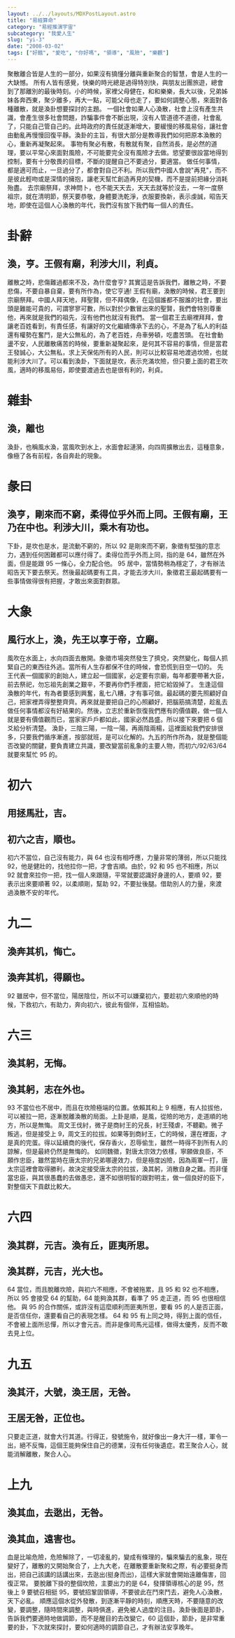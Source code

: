 ```yaml
---
layout: ../../layouts/MDXPostLayout.astro
title: "易經算命"
category: "易經推演宇宙"
subcategory: "我愛人生"
slug: "yi-3"
date: "2008-03-02"
tags: ["好餓", "愛吃", "你好嗎", "領導", "風險", "樂觀"]
---
```


聚散離合皆是人生的一部分，如果沒有搞懂分離與重新聚合的智慧，會是人生的一大缺憾。
所有人皆有感覺，快樂的時光總是過得特別快，與朋友出團旅遊，總會到了那離別的最後時刻。小的時候，家裡父母健在，和和樂樂，長大以後，兄弟姊妹各奔西東，聚少離多，再大一點，可能父母也走了，要如何調整心態，來面對各種離散，就是渙卦想要探討的主題。
一個社會如果人心渙散，社會上沒有產生共識，會產生很多社會問題，詐騙事件會不斷出現，沒有人管道德不道德，社會亂了，只能自己管自己的。此時政府的責任就逐漸增大，要緩慢的移風易俗，讓社會由動亂再慢慢回復平靜。渙卦的主旨，有很大部分是教導我們如何把原本渙散的心，重新再凝聚起來。
事物有聚必有散，有散就有聚，自然消長，是必然的道理，要以平常心來面對風險，不可能要完全沒有風險才去做。慾望要很設當地得到控制，要有十分敬畏的目標，不斷的提醒自己不要過分，要適當。
做任何事情，都是適可而止，一旦過分了，都會對自己不利。所以我們中國人會說"再見"，而不是彼此輕吻或是深情的擁抱，讓老天幫忙創造再見的契機，而不是提前把緣分消耗殆盡。
去宗廟祭拜，求神問卜，也不能天天去，天天去就等於沒去，一年一度祭祖宗，就在清明節，祭天要恭敬，身體要洗乾淨，衣服要換新，表示虔誠，昭告天地，即使在這個人心渙散的年代，我們沒有放下我們每一個人的責任。

# 卦辭

## 渙，亨。王假有廟，利涉大川，利貞。

離散之時，悲傷難過都來不及，為什麼會亨? 其實這是告訴我們，離散之時，不要悲傷，不要自暴自棄，要有所作為，使它亨通!
王假有廟，渙散的時候，君王要到宗廟祭拜。中國人拜天地，拜聖賢，但不拜偶像，在這個誰都不服誰的社會，要出頭是難能可貴的，可謂寥寥可數，所以對於少數冒出來的聖賢，我們會特別尊重他，再來就是我們的祖先，沒有他們也就沒有我們。
當一個君王去廟裡拜拜，會讓老百姓看到，有責任感，有讓好的文化繼續傳承下去的心，不是為了私人的利益還有權勢在奮鬥，是大公無私的，為了老百姓，舟車勞頓，吃盡苦頭。
在社會動盪不安，人民離散痛苦的時候，要重新凝聚起來，是何其不容易的事情，但是當君王發誠心，大公無私，求上天保佑所有的人民，則可以比較容易地渡過坎險，也就能利涉大川了。可以看到渙卦，下面就是坎，表示充滿坎險，但只要上面的君王吹風，適時的移風易俗，即使要渡過去也是很有利的，利貞。

# 雜卦

## 渙，離也

渙卦，也稱風水渙，當風吹到水上，水面會起漣漪，向四周擴散出去，這種意象，像極了各有前程，各自奔赴的現象。

# 彖曰

## 渙亨，剛來而不窮，柔得位乎外而上同。王假有廟，王乃在中也。利涉大川，乘木有功也。

下卦，是坎也是水，是流動不窮的，所以 92 是剛來而不窮，象徵有堅強的意志力，遇到任何困難都可以應付得了。柔得位而乎外而上同，指的是 64，雖然在外面，但是能跟 95 一條心，全力配合他。
95 居中，當情勢稍為穩定了，才有辦法昭告天下要去祭天。然後最起碼要有工具，才能去涉大川，象徵君王最起碼要有一些事情做得很有把握，才敢出來面對群眾。

# 大象

## 風行水上，渙，先王以享于帝，立廟。

風吹在水面上，水向四面去散開。象徵市場突然發生了擠兌，突然變化，每個人抓緊自己的東西往外逃。當所有人生存都保不住的時候，會恐慌到目空一切的。
先王代表一個國家的創始人，建立起一個國家，必定要有宗廟，每年都要帶著大臣，前去祭祀，勿忘祖先創業之艱辛，不要再你們手裡面，把它給毀掉了。
生逢這個渙散的年代，有為者要感到興奮，亂七八糟，才有事可做。最起碼的要先照顧好自己，把家裡弄得整整齊齊。再來就是要把自己的心照顧好，把腦筋搞清楚，趁亂去做任何事情都沒有好結果的。然後，立志於重新恢復我們應有的價值觀，做一個人就是要有價值觀而已，當家家戶戶都如此，國家必然昌盛。所以接下來要把 6 個爻給分析清楚。
渙卦，三陰三陽，一陰一陽，再兩陰兩楊，這裡面給我們安排很多，只要我們循序漸進，按部就班，是可以化解的。九五的所作所為，就是整個能否改變的關鍵，要負責建立共識，要改變當前亂象的主要人物，而初六/92/63/64 就要來幫忙 95 的。

# 初六

## 用拯馬壯，吉。

## 初六之吉，順也。

初六不當位，自己沒有能力，與 64 也沒有相呼應，力量非常的薄弱，所以只能找 92，他是健壯的，找他拉你一把，才會吉順。由於，92 和 95 也不相應，所以 92 就會來拉你一把，找一個人來跟隨，平常就要認識好身邊的人，要順 92，要表示出來要順著 92，以柔順剛，幫助 92，不要扯後腿。借助別人的力量，來渡過渙散不安的年代。

# 九二

## 渙奔其机，悔亡。

## 渙奔其机，得願也。

92 雖居中，但不當位，陽居陰位，所以不可以嫌棄初六，要趁初六來順他的時候，下救初六，有助力，奔向初六，彼此有個伴，互相協助。

# 六三

## 渙其躬，无悔。

## 渙其躬，志在外也。

93 不當位也不居中，而且在坎險極端的位置。依賴其和上 9 相應，有人拉拔他，可以被拉一把，逐漸脫離渙散的局面。上卦是順，是風，從險的地方，走道順的地方，所以是無悔。
周文王伐紂，微子是商紂王的兄長，紂王殘虐，不聽勸。微子叛逃，但是接受上 9，周文王的拉拔。如果等到商紂王，亡的時候，還在裡面，才是真的完蛋。得以延續商的後代，保存香火，忍辱偷生，雖然一時得不到所有人的諒解，但是最終仍然是無悔的。
如同魏徵，對唐太宗效力依樣，寧願做良臣，不願作忠臣，雖然當時在唐太宗的兄弟哪邊效力，但是極度凶險，因為兩軍一打，唐太宗這裡會取得勝利，故決定接受唐太宗的拉拔，渙其躬，消散自身之難。而非僅當忠臣，與其很愚蠢的去做愚忠，還不如很明智的跟對明主，做一個良好的臣下，對整個天下貢獻比較大。

# 六四

## 渙其群，元吉。渙有丘，匪夷所思。

## 渙其群，元吉，光大也。

64 當位，而且脫離坎險，與初六不相應，不會被拖累，且 95 和 92 也不相應，所以 95 會接受 64 的幫助，64 能夠渙其群，看準了 95 走正道，而 95 也很相信他。
與 95 的合作關係，或許沒有這麼順利而匪夷所思，要看 95 的人是否正面，是否信任你，還要看自己的表現怎樣。
64 和 95 有上同之時，得到上面的信任，不會被上面所忌憚，所以才會元吉。而非是像司馬光這樣，做得太優秀，反而不敢去見上位。

# 九五

## 渙其汗，大號，渙王居，无咎。

## 王居无咎，正位也。

只要走正道，就會大行其道。行得正，發號施令，就好像出一身大汗一樣，軍令一出，絕不反悔，這個王能夠保住自己的德業，沒有任何後遺症。君王聚合人心，就能消解離散，聚合人心。

# 上九

## 渙其血，去逖出，无咎。

## 渙其血，遠害也。

血是比喻危險，危險解除了，一切凌亂的，變成有條理的，騙來騙去的亂象，現在變好了，離散的又開始聚合了，上九大老，在離散要重新聚和之際，有必要挺身而出，把自己該講的話講出來，去逖出(挺身而出)，這樣大家就會開始遠離傷害，回復正常。
要脫離下掛的整個坎險，主要出力的是 64，發揮領導核心的是 95，然後上 9 要號召相挺 95，要號招鞏固領導，不要彼此在鬥來鬥去，避免人心渙散，天下必亂。
順應這個水從外發散，到逐漸平靜的時刻，順應天時，不要隨意的改變，要調整，隨時間來調整，與時俱進，避免被人過度的注目。渙卦後面是節卦，告訴我們要適時地做調節，而不是醒目的去改變它，60 這個卦，節卦，是非常重要的卦，下次就來探討，要如何適時的調節自己，才有辦法安享晚年。
